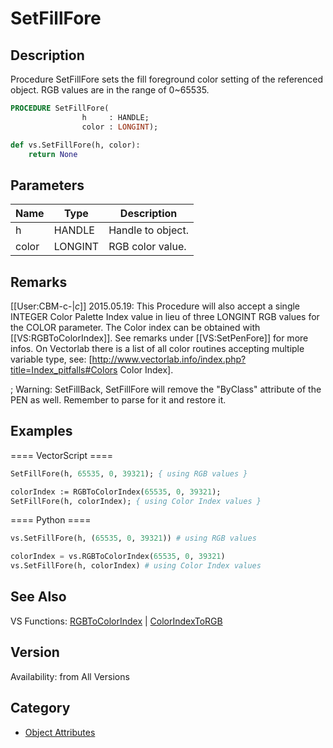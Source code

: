 # SetFillFore

## Description
Procedure SetFillFore sets the fill foreground color setting of the referenced object. RGB values are in the range of 0~65535.

```pascal
PROCEDURE SetFillFore(
				h     : HANDLE;
				color : LONGINT);
```

```python
def vs.SetFillFore(h, color):
    return None
```

## Parameters
|Name|Type|Description|
|---|---|---|
|h|HANDLE|Handle to object.|
|color|LONGINT|RGB color value.|

## Remarks
[[User:CBM-c-|_c_]] 2015.05.19: This Procedure will also accept a single INTEGER Color Palette Index value in lieu of three LONGINT RGB values for the COLOR parameter. The Color index can be obtained with [[VS:RGBToColorIndex]]. See remarks under [[VS:SetPenFore]] for more infos. On Vectorlab there is a list of all color routines accepting multiple variable type, see: [http://www.vectorlab.info/index.php?title=Index_pitfalls#Colors Color Index].

; Warning: SetFillBack, SetFillFore will remove the "ByClass" attribute of the PEN as well. Remember to parse for it and restore it.

## Examples
==== VectorScript ====
```pascal
SetFillFore(h, 65535, 0, 39321); { using RGB values }

colorIndex := RGBToColorIndex(65535, 0, 39321);
SetFillFore(h, colorIndex); { using Color Index values }
```
==== Python ====
```python
vs.SetFillFore(h, (65535, 0, 39321)) # using RGB values

colorIndex = vs.RGBToColorIndex(65535, 0, 39321)
vs.SetFillFore(h, colorIndex) # using Color Index values
```

## See Also
VS Functions:
[RGBToColorIndex](RGBToColorIndex.md) 
| [ColorIndexToRGB](ColorIndexToRGB.md)

## Version
Availability: from All Versions

## Category
* [Object Attributes](../Categories/Object%20Attributes.md)
